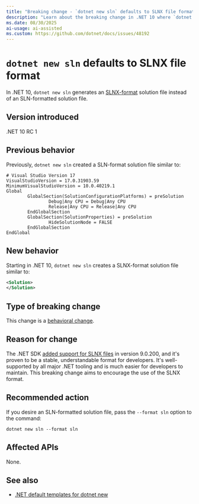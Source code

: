 ```yaml
---
title: "Breaking change - `dotnet new sln` defaults to SLNX file format"
description: "Learn about the breaking change in .NET 10 where `dotnet new sln` creates SLNX-format solution files instead of SLN-format files."
ms.date: 08/30/2025
ai-usage: ai-assisted
ms.custom: https://github.com/dotnet/docs/issues/48192
---
```


# `dotnet new sln` defaults to SLNX file format

In .NET 10, `dotnet new sln` generates an [SLNX-format](https://devblogs.microsoft.com/visualstudio/new-simpler-solution-file-format/) solution file instead of an SLN-formatted solution file.

## Version introduced

.NET 10 RC 1

## Previous behavior

Previously, `dotnet new sln` created a SLN-format solution file similar to:

```sln
# Visual Studio Version 17
VisualStudioVersion = 17.0.31903.59
MinimumVisualStudioVersion = 10.0.40219.1
Global
        GlobalSection(SolutionConfigurationPlatforms) = preSolution
                Debug|Any CPU = Debug|Any CPU
                Release|Any CPU = Release|Any CPU
        EndGlobalSection
        GlobalSection(SolutionProperties) = preSolution
                HideSolutionNode = FALSE
        EndGlobalSection
EndGlobal
```

## New behavior

Starting in .NET 10, `dotnet new sln` creates a SLNX-format solution file similar to:

```xml
<Solution>
</Solution>
```

## Type of breaking change

This change is a [behavioral change](../../categories.md#behavioral-change).

## Reason for change

The .NET SDK [added support for SLNX files](https://devblogs.microsoft.com/dotnet/introducing-slnx-support-dotnet-cli/) in version 9.0.200, and it's proven to be a stable, understandable format for developers. It's well-supported by all major .NET tooling and is much easier for developers to maintain. This breaking change aims to encourage the use of the SLNX format.

## Recommended action

If you desire an SLN-formatted solution file, pass the `--format sln` option to the command:

`dotnet new sln --format sln`

## Affected APIs

None.

## See also

- [.NET default templates for dotnet new](../../../tools/dotnet-new-sdk-templates.md)
